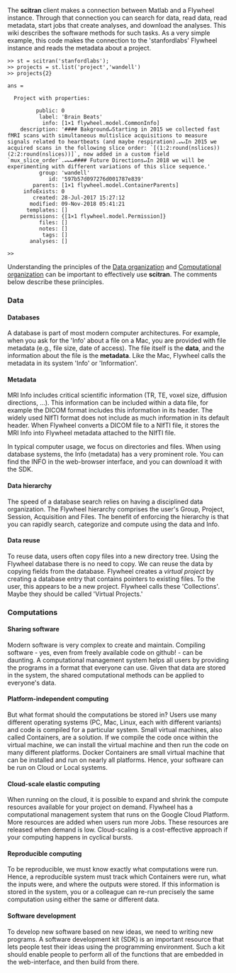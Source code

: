 The **scitran** client makes a connection between Matlab and a Flywheel instance.  Through that connection you can search for data, read data, read metadata, start jobs that create analyses, and download the analyses. This wiki describes the software methods for such tasks.  As a very simple example, this code makes the connection to the 'stanfordlabs' Flywheel instance and reads the metadata about a project.
```
>> st = scitran('stanfordlabs');
>> projects = st.list('project','wandell')
>> projects{2}

ans = 

  Project with properties:

         public: 0
          label: 'Brain Beats'
           info: [1×1 flywheel.model.CommonInfo]
    description: '#### Bakground↵Starting in 2015 we collected fast fMRI scans with simultaneous multislice acquisitions to measure signals related to heartbeats (and maybe respiration).↵↵In 2015 we acquired scans in the following slice order: `[(1:2:round(nslices)) (2:2:round(nslices))]`, now added in a custom field `mux_slice_order`.↵↵↵#### Future Directions↵In 2018 we will be experimenting with different variations of this slice sequence.'
          group: 'wandell'
             id: '597b57d097276d001787e839'
        parents: [1×1 flywheel.model.ContainerParents]
     infoExists: 0
        created: 28-Jul-2017 15:27:12
       modified: 09-Nov-2018 05:41:21
      templates: []
    permissions: {[1×1 flywheel.model.Permission]}
          files: []
          notes: []
           tags: []
       analyses: []

>> 
```
Understanding the principles of the [Data organization](Data-organization) and [Computational organization](Computational-organization) can be important to effectively use **scitran**.  The comments below describe these priinciples.

### Data

#### Databases
A database is part of most modern computer architectures. For example, when you ask for the 'Info' about a file on a Mac, you are provided with file metadata (e.g., file size, date of access). The file itself is the **data**, and the information about the file is the **metadata**. Like the Mac, Flywheel calls the metadata in its system 'Info' or 'Information'.

#### Metadata
MRI Info includes critical scientific information (TR, TE, voxel size, diffusion directions, ...). This information can be included within a data file, for example the DICOM format includes this information in its header. The widely used NIfTI format does not include as much information in its default header. When Flywheel converts a DICOM file to a NIfTI file, it stores the MRI Info into Flywheel metadata attached to the NIfTI file. 

In typical computer usage, we focus on directories and files. When using database systems, the Info (metadata) has a very prominent role. You can find the INFO in the web-browser interface, and you can download it with the SDK.

#### Data hierarchy
The speed of a database search relies on having a disciplined data organization.  The Flywheel hierarchy comprises the user's Group, Project, Session, Acquisition and Files. The benefit of enforcing the hierarchy is that you can rapidly search, categorize and compute using the data and Info.

#### Data reuse
To reuse data, users often copy files into a new directory tree. Using the Flywheel database there is no need to copy. We can reuse the data by copying fields from the database. Flywheel creates a *virtual project* by creating a database entry that contains pointers to existing files. To the user, this appears to be a new project.  Flywheel calls these 'Collections'.  Maybe they should be called 'Virtual Projects.'

### Computations

#### Sharing software
Modern software is very complex to create and maintain. Compiling software - yes, even from freely available code on github! - can be daunting. A computational management system helps all users by providing the programs in a format that everyone can use.  Given that data are stored in the system, the shared computational methods can be applied to everyone's data.

#### Platform-independent computing
But what format should the computations be stored in? Users use many different operating systems (PC, Mac, Linux, each with different variants) and code is compiled for a particular system. Small virtual machines, also called Containers, are a solution.  If we compile the code once within the virtual machine, we can install the virtual machine and then run the code on many different platforms.  Docker Containers are small virtual machine that can be installed and run on nearly all platforms. Hence, your software can be run on Cloud or Local systems.

#### Cloud-scale elastic computing
When running on the cloud, it is possible to expand and shrink the compute resources available for your project on demand. Flywheel has a computational management system that runs on the Google Cloud Platform.  More resources are added when users run more Jobs.  These resources are released when demand is low.  Cloud-scaling is a cost-effective approach if your computing happens in cyclical bursts.

#### Reproducible computing
To be reproducible, we must know exactly what computations were run.  Hence, a reproducible system must track which Containers were run, what the inputs were, and where the outputs were stored.  If this information is stored in the system,  you or a colleague can re-run precisely the same computation using either the same or different data.

#### Software development
To develop new software based on new ideas, we need to writing new programs. A software development kit (SDK) is an important resource that lets people test their ideas using the programming environment.  Such a kit should enable people to perform all of the functions that are embedded in the web-interface, and then build from there.

